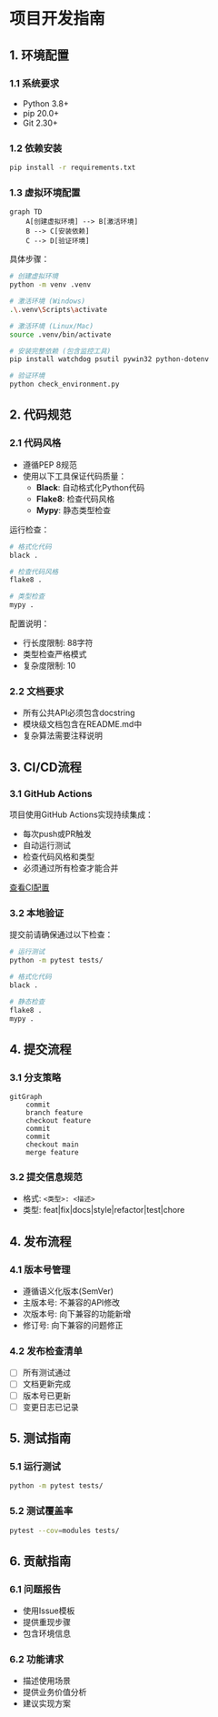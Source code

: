 # 项目开发指南

## 1. 环境配置

### 1.1 系统要求
- Python 3.8+
- pip 20.0+
- Git 2.30+

### 1.2 依赖安装
```bash
pip install -r requirements.txt
```

### 1.3 虚拟环境配置
```mermaid
graph TD
    A[创建虚拟环境] --> B[激活环境]
    B --> C[安装依赖]
    C --> D[验证环境]
```

具体步骤：
```bash
# 创建虚拟环境
python -m venv .venv

# 激活环境 (Windows)
.\.venv\Scripts\activate

# 激活环境 (Linux/Mac)
source .venv/bin/activate

# 安装完整依赖 (包含监控工具)
pip install watchdog psutil pywin32 python-dotenv

# 验证环境
python check_environment.py
```

## 2. 代码规范

### 2.1 代码风格
- 遵循PEP 8规范
- 使用以下工具保证代码质量：
  - **Black**: 自动格式化Python代码
  - **Flake8**: 检查代码风格
  - **Mypy**: 静态类型检查

运行检查：
```bash
# 格式化代码
black .

# 检查代码风格
flake8 .

# 类型检查
mypy .
```

配置说明：
- 行长度限制: 88字符
- 类型检查严格模式
- 复杂度限制: 10

### 2.2 文档要求
- 所有公共API必须包含docstring
- 模块级文档包含在README.md中
- 复杂算法需要注释说明

## 3. CI/CD流程

### 3.1 GitHub Actions
项目使用GitHub Actions实现持续集成：
- 每次push或PR触发
- 自动运行测试
- 检查代码风格和类型
- 必须通过所有检查才能合并

[查看CI配置](.github/workflows/ci.yml)

### 3.2 本地验证
提交前请确保通过以下检查：
```bash
# 运行测试
python -m pytest tests/

# 格式化代码
black .

# 静态检查
flake8 .
mypy .
```

## 4. 提交流程

### 3.1 分支策略
```mermaid
gitGraph
    commit
    branch feature
    checkout feature
    commit
    commit
    checkout main
    merge feature
```

### 3.2 提交信息规范
- 格式: `<类型>: <描述>`
- 类型: feat|fix|docs|style|refactor|test|chore

## 4. 发布流程

### 4.1 版本号管理
- 遵循语义化版本(SemVer)
- 主版本号: 不兼容的API修改
- 次版本号: 向下兼容的功能新增
- 修订号: 向下兼容的问题修正

### 4.2 发布检查清单
- [ ] 所有测试通过
- [ ] 文档更新完成
- [ ] 版本号已更新
- [ ] 变更日志已记录

## 5. 测试指南

### 5.1 运行测试
```bash
python -m pytest tests/
```

### 5.2 测试覆盖率
```bash
pytest --cov=modules tests/
```

## 6. 贡献指南

### 6.1 问题报告
- 使用Issue模板
- 提供重现步骤
- 包含环境信息

### 6.2 功能请求
- 描述使用场景
- 提供业务价值分析
- 建议实现方案